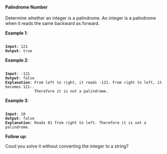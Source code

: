 #### Palindrome Number

Determine whether an integer is a palindrome. An integer is a palindrome when
it reads the same backward as forward.

**Example 1**:
<pre><code>
<b>Input</b>: 121
<b>Output</b>: true
</code></pre>

**Example 2**:
<pre><code>
<b>Input</b>: -121
<b>Output</b>: false
<b>Explanation</b>: From left to right, it reads -121. From right to left, it becomes 121-.
             Therefore it is not a palindrome.
</code></pre>

**Example 3**:
<pre><code>
<b>Input</b>: 10
<b>Output</b>: false
<b>Explanation</b>: Reads 01 from right to left. Therefore it is not a palindrome.
</code></pre>

**Follow up**:

Coud you solve it without converting the integer to a string?
